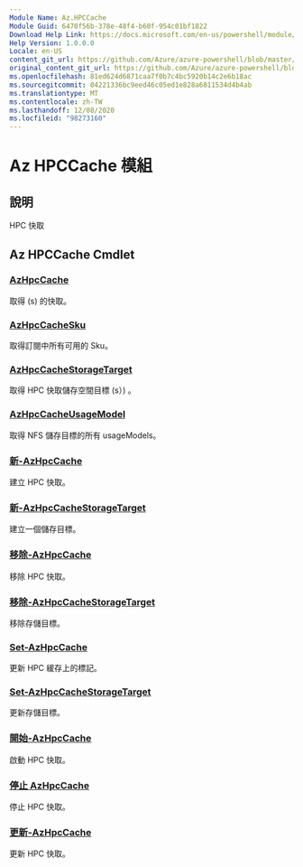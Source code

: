 ```yaml
---
Module Name: Az.HPCCache
Module Guid: 6470f56b-378e-48f4-b60f-954c01bf1822
Download Help Link: https://docs.microsoft.com/en-us/powershell/module/az.hpccache
Help Version: 1.0.0.0
Locale: en-US
content_git_url: https://github.com/Azure/azure-powershell/blob/master/src/HPCCache/HPCCache/help/Az.HPCCache.md
original_content_git_url: https://github.com/Azure/azure-powershell/blob/master/src/HPCCache/HPCCache/help/Az.HPCCache.md
ms.openlocfilehash: 81ed624d6871caa7f0b7c4bc5920b14c2e6b18ac
ms.sourcegitcommit: 04221336bc9eed46c05ed1e828a6811534d4b4ab
ms.translationtype: MT
ms.contentlocale: zh-TW
ms.lasthandoff: 12/08/2020
ms.locfileid: "98273160"
---
```

# Az HPCCache 模組
## 說明
HPC 快取

## Az HPCCache Cmdlet
### [AzHpcCache](Get-AzHpcCache.md)
取得 (s) 的快取。

### [AzHpcCacheSku](Get-AzHpcCacheSku.md)
取得訂閱中所有可用的 Sku。

### [AzHpcCacheStorageTarget](Get-AzHpcCacheStorageTarget.md)
取得 HPC 快取儲存空間目標 (s）) 。

### [AzHpcCacheUsageModel](Get-AzHpcCacheUsageModel.md)
取得 NFS 儲存目標的所有 usageModels。

### [新-AzHpcCache](New-AzHpcCache.md)
建立 HPC 快取。

### [新-AzHpcCacheStorageTarget](New-AzHpcCacheStorageTarget.md)
建立一個儲存目標。

### [移除-AzHpcCache](Remove-AzHpcCache.md)
移除 HPC 快取。

### [移除-AzHpcCacheStorageTarget](Remove-AzHpcCacheStorageTarget.md)
移除存儲目標。

### [Set-AzHpcCache](Set-AzHpcCache.md)
更新 HPC 緩存上的標記。

### [Set-AzHpcCacheStorageTarget](Set-AzHpcCacheStorageTarget.md)
更新存儲目標。

### [開始-AzHpcCache](Start-AzHpcCache.md)
啟動 HPC 快取。

### [停止 AzHpcCache](Stop-AzHpcCache.md)
停止 HPC 快取。

### [更新-AzHpcCache](Update-AzHpcCache.md)
更新 HPC 快取。

